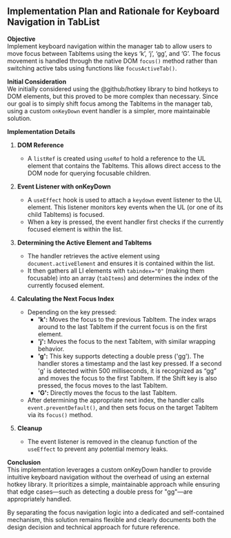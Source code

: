 ## Implementation Plan and Rationale for Keyboard Navigation in TabList

**Objective**  
Implement keyboard navigation within the manager tab to allow users to move focus between TabItems using the keys ‘k’, ‘j’, ‘gg’, and ‘G’. The focus movement is handled through the native DOM `focus()` method rather than switching active tabs using functions like `focusActiveTab()`.

**Initial Consideration**  
We initially considered using the @github/hotkey library to bind hotkeys to DOM elements, but this proved to be more complex than necessary. Since our goal is to simply shift focus among the TabItems in the manager tab, using a custom `onKeyDown` event handler is a simpler, more maintainable solution.

**Implementation Details**

1. **DOM Reference**

   - A `listRef` is created using `useRef` to hold a reference to the UL element that contains the TabItems. This allows direct access to the DOM node for querying focusable children.

2. **Event Listener with onKeyDown**

   - A `useEffect` hook is used to attach a `keydown` event listener to the UL element. This listener monitors key events when the UL (or one of its child TabItems) is focused.
   - When a key is pressed, the event handler first checks if the currently focused element is within the list.

3. **Determining the Active Element and TabItems**

   - The handler retrieves the active element using `document.activeElement` and ensures it is contained within the list.
   - It then gathers all LI elements with `tabindex="0"` (making them focusable) into an array (`tabItems`) and determines the index of the currently focused element.

4. **Calculating the Next Focus Index**

   - Depending on the key pressed:
     - **'k':** Moves the focus to the previous TabItem. The index wraps around to the last TabItem if the current focus is on the first element.
     - **'j':** Moves the focus to the next TabItem, with similar wrapping behavior.
     - **'g':** This key supports detecting a double press ('gg'). The handler stores a timestamp and the last key pressed. If a second 'g' is detected within 500 milliseconds, it is recognized as “gg” and moves the focus to the first TabItem. If the Shift key is also pressed, the focus moves to the last TabItem.
     - **'G':** Directly moves the focus to the last TabItem.
   - After determining the appropriate next index, the handler calls `event.preventDefault()`, and then sets focus on the target TabItem via its `focus()` method.

5. **Cleanup**
   - The event listener is removed in the cleanup function of the `useEffect` to prevent any potential memory leaks.

**Conclusion**  
This implementation leverages a custom onKeyDown handler to provide intuitive keyboard navigation without the overhead of using an external hotkey library. It prioritizes a simple, maintainable approach while ensuring that edge cases—such as detecting a double press for "gg"—are appropriately handled.

By separating the focus navigation logic into a dedicated and self-contained mechanism, this solution remains flexible and clearly documents both the design decision and technical approach for future reference.
